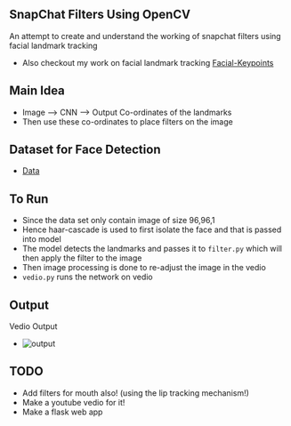 ## SnapChat Filters Using OpenCV
An attempt to create and understand the working of snapchat filters using facial landmark tracking
- Also checkout my work on facial landmark tracking [Facial-Keypoints](https://github.com/mananmadan/Facial-Keypoints)


## Main Idea
- Image --> CNN --> Output Co-ordinates of the landmarks
- Then use these co-ordinates to place filters on the image 

## Dataset for Face Detection
- [Data](https://www.kaggle.com/drgilermo/face-images-with-marked-landmark-points)

## To Run
- Since the data set only contain image of size 96,96,1
- Hence haar-cascade is used to first isolate the face and that is passed into model
- The model detects the landmarks and passes it to ```filter.py``` which will then apply the filter to the image
- Then image processing is done to re-adjust the image in the vedio
- ```vedio.py``` runs the network on vedio


## Output
Vedio Output
- ![output](output/output.gif)

## TODO
- Add filters for mouth also! (using the lip tracking mechanism!)
- Make a youtube vedio for it!
- Make a flask web app